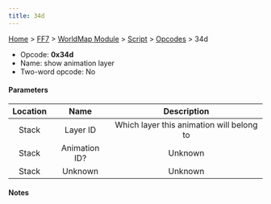 ```yaml
---
title: 34d
---
```


[Home](../../../../Main%20Page.md) > [FF7](../../../../FF7.md) > [WorldMap Module](../../../WorldMap%20Module.md) > [Script](../../Script.md) > [Opcodes](../Opcodes.md) > 34d

-   Opcode: **0x34d**
-   Name: show animation layer
-   Two-word opcode: No

#### Parameters

| Location |     Name      |                Description                |
|:--------:|:-------------:|:-----------------------------------------:|
|  Stack   |   Layer ID    | Which layer this animation will belong to |
|  Stack   | Animation ID? |                  Unknown                  |
|  Stack   |    Unknown    |                  Unknown                  |

#### Notes
